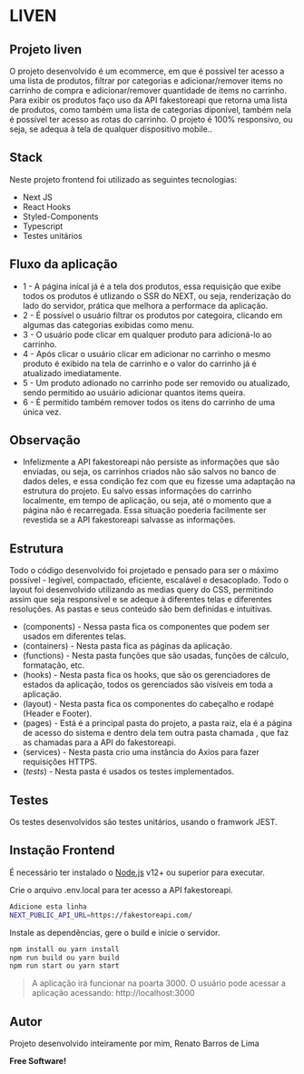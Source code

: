 # LIVEN
## Projeto liven

O projeto desenvolvido é um ecommerce, em que é possível ter acesso a uma lista de produtos, filtrar por categorias e adicionar/remover items no carrinho de compra e adicionar/remover quantidade de items no carrinho.
Para exibir os produtos faço uso da API fakestoreapi que retorna uma lista de produtos, como também uma lista de categorias diponível, também nela é possível ter acesso as rotas do carrinho.
O projeto é 100% responsivo, ou seja, se adequa à tela de qualquer dispositivo mobile..

## Stack
Neste projeto frontend foi utilizado as seguintes tecnologias:
- Next JS
- React Hooks
- Styled-Components
- Typescript
- Testes unitários

## Fluxo da aplicação

- 1 - A página inical já é a tela dos produtos, essa requisição que exibe todos os produtos é utlizando o SSR do NEXT, ou seja, renderização do lado do servidor, prática que melhora a performace da aplicação.
- 2 - É possível o usuário filtrar os produtos por categoira, clicando em algumas das categorias exibidas como menu.
- 3 - O usuário pode clicar em qualquer produto para adicioná-lo ao carrinho. 
- 4 - Após clicar o usuário clicar em adicionar no carrinho o mesmo produto é exibido na tela de carrinho e o valor do carrinho já é atualizado imediatamente.
- 5 - Um produto adionado no carrinho pode ser removido ou atualizado, sendo permitido ao usuário adicionar quantos items queira.
- 6 - É permitido também remover todos os itens do carrinho de uma única vez.


## Observação

- Infelizmente a API fakestoreapi  não persiste as informações que são enviadas, ou seja, os carrinhos criados não são salvos no banco de dados deles, e essa condição fez com que eu fizesse uma adaptação na estrutura do projeto. Eu salvo essas informações do carrinho localmente, em tempo de aplicação, ou seja, até o momento que a página não é recarregada. Essa situação poederia facilmente ser revestida se a API fakestoreapi salvasse as informações.


## Estrutura
Todo o código desenvolvido foi projetado e pensado para ser o máximo possível - legível, compactado, eficiente, escalável e desacoplado.
Todo o layout foi desenvolvido utilizando as medias query do CSS, permitindo assim que seja responsível e se adeque à diferentes telas e diferentes resoluções.
As pastas e seus conteúdo são bem definidas e intuitivas.
- (components) - Nessa pasta fica os componentes que podem ser usados em diferentes telas.
- (containers) - Nesta pasta fica as páginas da aplicação.
- (functions) - Nesta pasta funções que são usadas, funções de cálculo, formatação, etc.
- (hooks) - Nesta pasta fica os hooks, que são os gerenciadores de estados da aplicação, todos os gerenciados são visíveis em toda a aplicação.
- (layout) - Nesta pasta fica os componentes do cabeçalho e rodapé (Header e Footer).
- (pages) - Está é a principal pasta do projeto, a pasta raiz, ela é a página de acesso do sistema e dentro dela tem outra pasta chamada <api>, que faz as chamadas para a API do fakestoreapi.
- (services) - Nesta pasta crio uma instância do Axios para fazer requisições HTTPS.
- (_tests_) - Nesta pasta é usados os testes implementados.

## Testes

Os testes desenvolvidos são testes unitários, usando o framwork JEST.

## Instação Frontend

É necessário ter instalado o [Node.js](https://nodejs.org/) v12+ ou superior para executar.

Crie  o arquivo .env.local para ter acesso a API fakestoreapi.

```sh
Adicione esta linha
NEXT_PUBLIC_API_URL=https://fakestoreapi.com/
```
Instale as dependências, gere o build e inicie o servidor.

```sh
npm install ou yarn install
npm run build ou yarn build
npm run start ou yarn start
```
> A aplicação irá funcionar na poarta 3000.
> O usuário pode acessar a aplicação acessando: http://localhost:3000


## Autor

Projeto desenvolvido inteiramente por mim, Renato Barros de Lima

**Free Software!**

